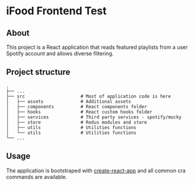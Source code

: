 # iFood Frontend Test

## About

This project is a React application that reads featured playlists from a user Spotify account and allows diverse filtering.

## Project structure

    .
    ├── ...
    ├── src                     # Most of application code is here
    │   ├── assets              # Additional assets
    │   ├── components          # React components folder
    │   ├── hooks               # React custom hooks folder
    │   ├── services            # Third party services - spotify/mocky
    │   ├── store               # Redux modules and store
    │   ├── utils               # Utilities functions
    │   └── utils               # Utilities functions
    └── ...

## Usage

The application is bootstraped with [create-react-app](https://github.com/facebook/create-react-app) and all common cra commands are available.
